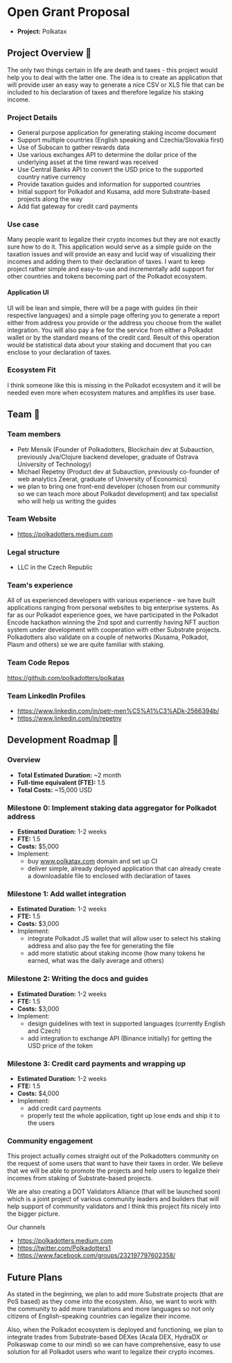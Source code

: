 # Open Grant Proposal

- **Project:** Polkatax

## Project Overview :page_facing_up:

The only two things certain in life are death and taxes - this project would help you to deal with the latter one. The idea is to create an application that will provide user an easy way to generate a nice CSV or XLS file that can be included to his declaration of taxes and therefore legalize his staking income. 

### Project Details

 - General purpose application for generating staking income document
 - Support multiple countries (English speaking and Czechia/Slovakia first)
 - Use of Subscan to gather rewards data
 - Use various exchanges API to determine the dollar price of the underlying asset at the time reward was received
 - Use Central Banks API to convert the USD price to the supported country native currency
 - Provide taxation guides and information for supported countries
 - Initial support for Polkadot and Kusama, add more Substrate-based projects along the way
 - Add fiat gateway for credit card payments

### Use case

Many people want to legalize their crypto incomes but they are not exactly sure how to do it. This application would serve as a simple guide on the taxation issues and will provide an easy and lucid way of visualizing their incomes and adding them to their declaration of taxes. I want to keep project rather simple and easy-to-use and incrementally add support for other countries and tokens becoming part of the Polkadot ecosystem.

#### Application UI

UI will be lean and simple, there will be a  page with guides (in their respective languages) and a simple page offering you to generate a report either from address you provide or the address you choose from the wallet integration. You will also pay a fee for the service from either a Polkadot wallet or by the standard means of the credit card. Result of this operation would be statistical data about your staking and document that you can enclose to your declaration of taxes.

### Ecosystem Fit

I think someone like this is missing in the Polkadot ecosystem and it will be needed even more when ecosystem matures and amplifies its user base.

## Team :busts_in_silhouette:

### Team members

- Petr Mensik (Founder of Polkadotters, Blockchain dev at Subauction, previously Jva/Clojure backend developer, graduate of Ostrava University of Technology)
- Michael Repetny (Product dev at Subauction, previously co-founder of web analytics Zeerat, graduate of University of Economics)
- we plan to bring one front-end developer (chosen from our community so we can teach more about Polkadot development) and tax specialist who will help us writing the guides

### Team Website

- https://polkadotters.medium.com

### Legal structure

- LLC in the Czech Republic

### Team's experience

All of us experienced developers with various experience - we have built applications ranging from personal websites to big enterprise systems. 
As far as our Polkadot experience goes, we have participated in the Polkadot Encode hackathon winning the 2nd spot and currently having NFT auction system under development with cooperation with other Substrate projects. Polkadotters also validate on a couple of networks (Kusama, Polkadot, Plasm and others) se we are quite familiar with staking.

### Team Code Repos

https://github.com/polkadotters/polkatax

### Team LinkedIn Profiles

- https://www.linkedin.com/in/petr-men%C5%A1%C3%ADk-2566394b/
- https://www.linkedin.com/in/repetny

## Development Roadmap :nut_and_bolt:

### Overview

- **Total Estimated Duration:** ~2 month
- **Full-time equivalent (FTE):** 1.5
- **Total Costs:** ~15,000 USD

### Milestone 0: Implement staking data aggregator for Polkadot address 

- **Estimated Duration:** 1-2 weeks
- **FTE:** 1.5
- **Costs:** $5,000
- Implement:
    - buy www.polkatax.com domain and set up CI
    - deliver simple, already deployed application that can already create a downloadable file to enclosed with declaration of taxes

### Milestone 1: Add wallet integration

- **Estimated Duration:** 1-2 weeks
- **FTE:** 1.5
- **Costs:** $3,000
- Implement:
  - integrate Polkadot JS wallet that will allow user to select his staking address and also pay the fee for generating the file
  - add more statistic about staking income (how many tokens he earned, what was the daily average and others)

### Milestone 2: Writing the docs and guides

- **Estimated Duration:** 1-2 weeks
- **FTE:** 1.5
- **Costs:** $3,000
- Implement:
    - design guidelines with text in supported languages (currently English and Czech)
    - add integration to exchange API (Binance initially) for getting the USD price of the token

### Milestone 3: Credit card payments and wrapping up
- **Estimated Duration:** 1-2 weeks
- **FTE:** 1.5
- **Costs:** $4,000
- Implement:
  - add credit card payments 
  - properly test the whole application, tight up lose ends and ship it to the users

### Community engagement

This project actually comes straight out of the Polkadotters community on the request of some users that want to have their taxes in order. We believe that we will be able to promote the projects and help users to legalize their incomes from staking of Substrate-based projects.

We are also creating a DOT Validators Alliance (that will be launched soon) which is a joint project of various community leaders and builders that will help support of community validators and I think this project fits nicely into the bigger picture.

Our channels

- https://polkadotters.medium.com
- https://twitter.com/Polkadotters1
- https://www.facebook.com/groups/232197797602358/

## Future Plans

As stated in the beginning, we plan to add more Substrate projects (that are PoS based) as they come into the ecosystem. Also, we want to work with the community to add more translations and more languages so not only citizens of English-speaking countries can legalize their income.

Also, when the Polkadot ecosystem is deployed and functioning, we plan to integrate trades from Substrate-based DEXes (Acala DEX, HydraDX or Polkaswap come to our mind) so we can have comprehensive, easy to use solution for all Polkadot users who want to legalize their crypto incomes.

